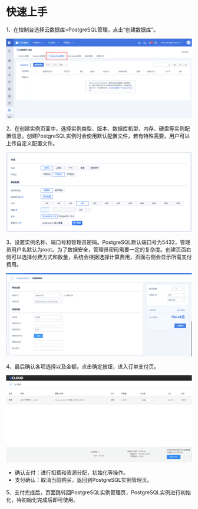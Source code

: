 # 快速上手



1、在控制台选择云数据库\>PostgreSQL管理，点击“创建数据库”。

![image](/images/pgv4-001.png)

2、在创建实例页面中，选择实例类型、版本、数据库机型、内存、硬盘等实例配置信息，创建PostgreSQL实例时会使用默认配置文件，若有特殊需要，用户可以上传自定义配置文件。

![image](/images/pgsql20200904.png)

3、设置实例名称、端口号和管理员密码。PostgreSQL默认端口号为5432，管理员用户名默认为root。为了数据安全，管理员密码需要一定的复杂度。创建页面右侧可以选择付费方式和数量，系统会根据选择计算费用，页面右侧会显示所需支付费用。

![image](/images/pgv4-003.png)

4、最后确认各项选择以及金额，点击确定按钮，进入订单支付页。

![image](/images/4.png)

  - 确认支付：进行扣费和资源分配，初始化等操作。
  - 支付确认：取消当前购买，返回到PostgreSQL实例管理页。

5、支付完成后，页面跳转回PostgreSQL实例管理页，PostgreSQL实例进行初始化，待初始化完成后即可使用。
